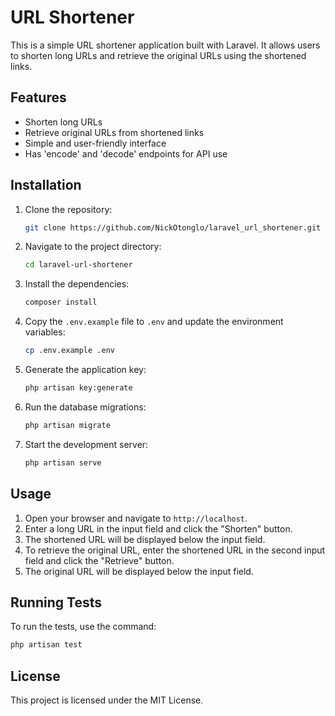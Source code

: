 # URL Shortener

This is a simple URL shortener application built with Laravel. It allows users to shorten long URLs and retrieve the original URLs using the shortened links.

## Features

- Shorten long URLs
- Retrieve original URLs from shortened links
- Simple and user-friendly interface
- Has 'encode' and 'decode' endpoints for API use

## Installation

1. Clone the repository:
    ```sh
    git clone https://github.com/NickOtonglo/laravel_url_shortener.git
    ```

2. Navigate to the project directory:
    ```sh
    cd laravel-url-shortener
    ```

3. Install the dependencies:
    ```sh
    composer install
    ```

4. Copy the `.env.example` file to `.env` and update the environment variables:
    ```sh
    cp .env.example .env
    ```

5. Generate the application key:
    ```sh
    php artisan key:generate
    ```

6. Run the database migrations:
    ```sh
    php artisan migrate
    ```

7. Start the development server:
    ```sh
    php artisan serve
    ```

## Usage

1. Open your browser and navigate to `http://localhost`.
2. Enter a long URL in the input field and click the "Shorten" button.
3. The shortened URL will be displayed below the input field.
4. To retrieve the original URL, enter the shortened URL in the second input field and click the "Retrieve" button.
5. The original URL will be displayed below the input field.

## Running Tests

To run the tests, use the command:
```sh
php artisan test
```

## License

This project is licensed under the MIT License.
